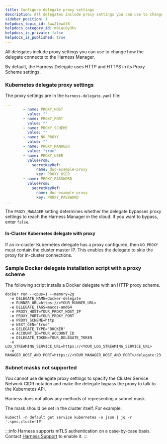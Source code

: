```yaml
---
title: Configure delegate proxy settings
description: All delegates include proxy settings you can use to change how the delegate connects to the Harness Manager. By default, the Harness Delegate uses HTTP and HTTPS in its Proxy Scheme settings.…
sidebar_position: 1
helpdocs_topic_id: 5ww21ewdt8
helpdocs_category_id: m9iau0y3hv
helpdocs_is_private: false
helpdocs_is_published: true
---
```


All delegates include proxy settings you can use to change how the delegate connects to the Harness Manager.

By default, the Harness Delegate uses HTTP and HTTPS in its Proxy Scheme settings.

### Kubernetes delegate proxy settings

The proxy settings are in the `harness-delegate.yaml` file:

```yaml
...  
        - name: PROXY_HOST  
          value: ""  
        - name: PROXY_PORT  
          value: ""  
        - name: PROXY_SCHEME  
          value: ""  
        - name: NO_PROXY  
          value: ""  
        - name: PROXY_MANAGER  
          value: "true"  
        - name: PROXY_USER  
          valueFrom:  
            secretKeyRef:  
              name: doc-example-proxy  
              key: PROXY_USER  
        - name: PROXY_PASSWORD  
          valueFrom:  
            secretKeyRef:  
              name: doc-example-proxy  
              key: PROXY_PASSWORD  
...
```
The `PROXY_MANAGER` setting determines whether the delegate bypasses proxy settings to reach the Harness Manager in the cloud. If you want to bypass, enter `false`.

#### In-Cluster Kubernetes delegate with proxy

If an in-cluster Kubernetes delegate has a proxy configured, then `NO_PROXY` must contain the cluster master IP. This enables the delegate to skip the proxy for in-cluster connections.

### Sample Docker delegate installation script with a proxy scheme

The following script installs a Docker delegate with an HTTP proxy scheme.

```
docker run --cpus=1 --memory=2g 
  -e DELEGATE_NAME=docker-delegate 
  -e RUNNER_URL=https://<YOUR_RUNNER_URL> 
  -e DELEGATE_TAGS=macos-amd64 
  -e PROXY_HOST=YOUR_PROXY_HOST_IP 
  -e PROXY_PORT=YOUR_PROXY_PORT 
  -e PROXY_SCHEME=http 
  -e NEXT_GEN="true" 
  -e DELEGATE_TYPE="DOCKER" 
  -e ACCOUNT_ID=YOUR_ACCOUNT_ID 
  -e DELEGATE_TOKEN=YOUR_DELEGATE_TOKEN 
  -e LOG_STREAMING_SERVICE_URL=https://<YOUR_LOG_STREAMING_SERVICE_URL> 
  -e MANAGER_HOST_AND_PORT=https://<YOUR_MANAGER_HOST_AND_PORT>/delegate:23.09.80505
```

### Subnet masks not supported

You cannot use delegate proxy settings to specify the Cluster Service Network CIDR notation and make the delegate bypass the proxy to talk to the Kubernetes API.

Harness does not allow any methods of representing a subnet mask.

The mask should be set in the cluster itself. For example:

```
kubectl -n default get service kubernetes -o json | jq -r '.spec.clusterIP'
```

:::info
Harness supports mTLS authentication on a case-by-case basis. Contact [Harness Support](mailto:support@harness.io) to enable it.
:::
